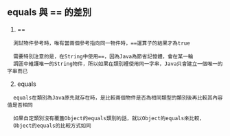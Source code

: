 ##  equals 與 == 的差別
1. ==
```
  測試物件參考時，唯有當兩個參考指向同一物件時，==運算子的結果才為true

  需要特別注意的是，在String中使用==，因為Java為節省記憶體，會在某一輪
  調區中維護唯一的String物件，所以如果在類別裡使用同一字串，Java只會建立一個唯一的字串而已
```

2. equals
```
  equals在類別為Java原先就存在時，是比較兩個物件是否為相同類型的類別後再比較其內容值是否相同

  如果自定類別沒有覆蓋Object的equals類別的話，就以Object的equals來比較，
  Object的equals的比較方式如同
```

